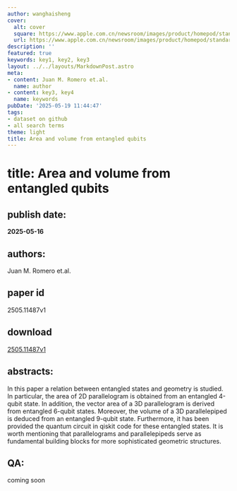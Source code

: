 ```yaml
---
author: wanghaisheng
cover:
  alt: cover
  square: https://www.apple.com.cn/newsroom/images/product/homepod/standard/Apple-HomePod-hero-230118_big.jpg.large_2x.jpg
  url: https://www.apple.com.cn/newsroom/images/product/homepod/standard/Apple-HomePod-hero-230118_big.jpg.large_2x.jpg
description: ''
featured: true
keywords: key1, key2, key3
layout: ../../layouts/MarkdownPost.astro
meta:
- content: Juan M. Romero et.al.
  name: author
- content: key3, key4
  name: keywords
pubDate: '2025-05-19 11:44:47'
tags:
- dataset on github
- all search terms
theme: light
title: Area and volume from entangled qubits
---
```


# title: Area and volume from entangled qubits 
## publish date: 
**2025-05-16** 
## authors: 
  Juan M. Romero et.al. 
## paper id
2505.11487v1
## download
[2505.11487v1](http://arxiv.org/abs/2505.11487v1)
## abstracts:
In this paper a relation between entangled states and geometry is studied. In particular, the area of 2D parallelogram is obtained from an entangled 4-qubit state. In addition, the vector area of a 3D parallelogram is derived from entangled 6-qubit states. Moreover, the volume of a 3D parallelepiped is deduced from an entangled 9-qubit state. Furthermore, it has been provided the quantum circuit in qiskit code for these entangled states. It is worth mentioning that parallelograms and parallelepipeds serve as fundamental building blocks for more sophisticated geometric structures.
## QA:
coming soon

